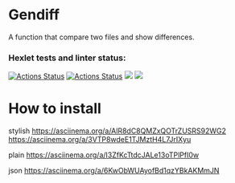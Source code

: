 # Gendiff
A function that compare two files and show differences.

### Hexlet tests and linter status:
[![Actions Status](https://github.com/sraduhin/python-project-lvl2/workflows/hexlet-check/badge.svg)](https://github.com/sraduhin/python-project-lvl2/actions)
[![Actions Status](https://github.com/sraduhin/python-project-lvl2/workflows/tests/badge.svg)](https://github.com/sraduhin/python-project-lvl2/actions)
<a href="https://codeclimate.com/github/sraduhin/python-project-lvl2/test_coverage"><img src="https://api.codeclimate.com/v1/badges/582db6069e960a6dc587/test_coverage" /></a>
<a href="https://codeclimate.com/github/sraduhin/python-project-lvl2/maintainability"><img src="https://api.codeclimate.com/v1/badges/582db6069e960a6dc587/maintainability" /></a>

# How to install

stylish
https://asciinema.org/a/AlR8dC8QMZxQOTrZUSRS92WG2
https://asciinema.org/a/3VTP8wdeE1TJMztH4L7JrIXyu

plain
https://asciinema.org/a/I3ZfKcTtdcJALe13oTPlPfI0w

json
https://asciinema.org/a/6KwObWUAyofBd1qzYBkAKMmJN

